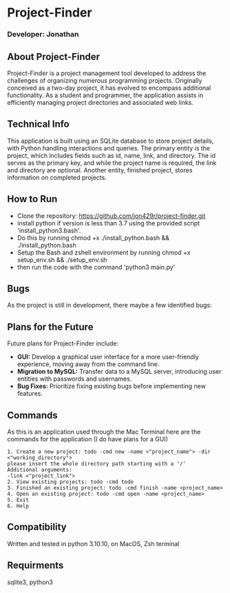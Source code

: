 # Project-Finder

### Developer: Jonathan

## About Project-Finder

Project-Finder is a project management tool developed to address the challenges of organizing numerous programming projects. Originally conceived as a two-day project, it has evolved to encompass additional functionality. As a student and programmer, the application assists in efficiently managing project directories and associated web links.

## Technical Info

This application is built using an SQLite database to store project details, with Python handling interactions and queries. The primary entity is the project, which includes fields such as id, name, link, and directory. The id serves as the primary key, and while the project name is required, the link and directory are optional. Another entity, finished project, stores information on completed projects.

## How to Run

- Clone the repository: https://github.com/jon429r/project-finder.git
- install python if version is less than 3.7 using the provided script 'install_python3.bash'.
- Do this by running chmod +x ./install_python.bash && ./install_python.bash
- Setup the Bash and zshell environment  by running chmod +x setup_env.sh && ./setup_env.sh
- then run the code with the command 'python3 main.py'

## Bugs

As the project is still in development, there maybe a few identified bugs:


## Plans for the Future

Future plans for Project-Finder include:

- **GUI:** Develop a graphical user interface for a more user-friendly experience, moving away from the command line.
- **Migration to MySQL:** Transfer data to a MySQL server, introducing user entities with passwords and usernames.
- **Bug Fixes:** Prioritize fixing existing bugs before implementing new features.


## Commands

As this is an application used through the Mac Terminal here are the commands for the application (I do have plans for a GUI)

    1. Create a new project: todo -cmd new -name <"project_name"> -dir <"working_directory"> 
    please insert the whole directory path starting with a '/'
    Additional arguments: 
    -link <"project_link">
    2. View existing projects: todo -cmd todo
    3. Finished an existing project: todo -cmd finish -name <project_name> 
    4. Open an existing project: todo -cmd open -name <project_name> 
    5. Exit 
    6. Help 

## Compatibility

Written and tested in python 3.10.10, on MacOS, Zsh terminal

## Requirments

sqlite3, python3
